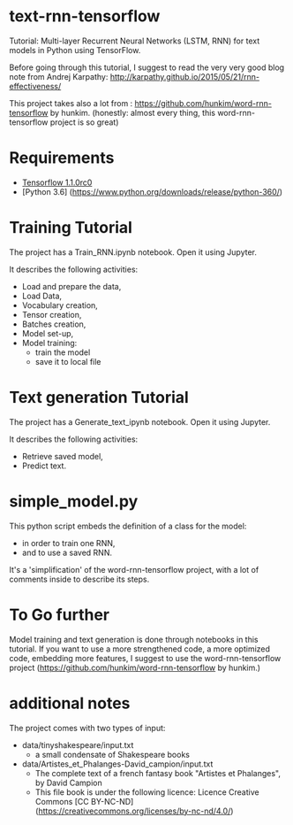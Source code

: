 # text-rnn-tensorflow
Tutorial: Multi-layer Recurrent Neural Networks (LSTM, RNN) for text models in Python using TensorFlow.


Before going through this tutorial, I suggest to read the very very good blog note from Andrej Karpathy: http://karpathy.github.io/2015/05/21/rnn-effectiveness/

This project takes also a lot from : https://github.com/hunkim/word-rnn-tensorflow by hunkim.
(honestly: almost every thing, this word-rnn-tensorflow project is so great)

# Requirements
- [Tensorflow 1.1.0rc0](http://www.tensorflow.org)
- [Python 3.6] (https://www.python.org/downloads/release/python-360/)

# Training Tutorial
The project has a Train_RNN.ipynb notebook.
Open it using Jupyter.

It describes the following activities:
- Load and prepare the data,
 - Load Data,
 - Vocabulary creation,
 - Tensor creation,
 - Batches creation,
- Model set-up,
- Model training:
  - train the model
  - save it to local file

# Text generation Tutorial
The project has a Generate_text_ipynb notebook.
Open it using Jupyter.

It describes the following activities:
- Retrieve saved model,
- Predict text.

# simple_model.py

This python script embeds the definition of a class for the model:
- in order to train one RNN,
- and to use a saved RNN.

It's a 'simplification' of the word-rnn-tensorflow project, with a lot of comments inside to describe its steps.

# To Go further
Model training and text generation is done through notebooks in this tutorial.
If you want to use a more strengthened code, a more optimized code, embedding more features, I suggest to use the word-rnn-tensorflow project (https://github.com/hunkim/word-rnn-tensorflow by hunkim.)

# additional notes
The project comes with two types of input:
- data/tinyshakespeare/input.txt
  - a small condensate of Shakespeare books
- data/Artistes_et_Phalanges-David_campion/input.txt
  - The complete text of a french fantasy book "Artistes et Phalanges", by David Campion
  - This file book is under the following licence: Licence Creative Commons [CC BY-NC-ND] (https://creativecommons.org/licenses/by-nc-nd/4.0/)
